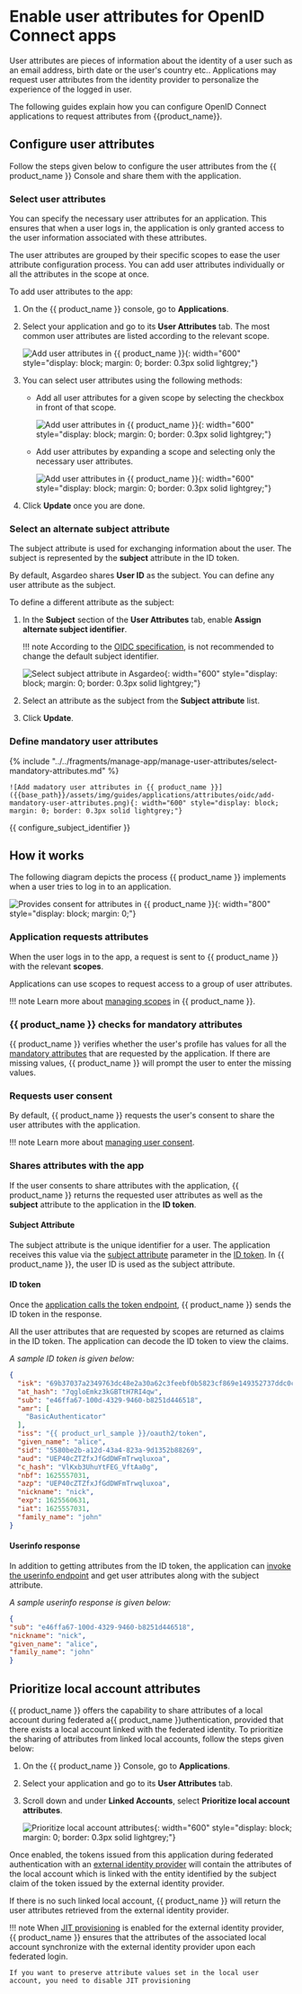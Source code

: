 # Enable user attributes for OpenID Connect apps

User attributes are pieces of information about the identity of a user such as an email address, birth date or the user's country etc.. Applications may request user attributes from the identity provider to personalize the experience of the logged in user.

The following guides explain how you can configure OpenID Connect applications to request attributes from {{product_name}}.

## Configure user attributes

Follow the steps given below to configure the user attributes from the {{ product_name }} Console and share them with the application.

### Select user attributes

You can specify the necessary user attributes for an application. This ensures that when a user logs in, the application is only granted access to the user information associated with these attributes.

The user attributes are grouped by their specific scopes to ease the user attribute configuration process. You can add user attributes individually or all the attributes in the scope at once.

To add user attributes to the app:

1. On the {{ product_name }} console, go to **Applications**.
2. Select your application and go to its **User Attributes** tab. The most common user attributes are listed according to the relevant scope.

    ![Add user attributes in {{ product_name }}]({{base_path}}/assets/img/guides/applications/attributes/oidc/add-user-attributes-list-grouped-user-attributes.png){: width="600" style="display: block; margin: 0; border: 0.3px solid lightgrey;"}

3. You can select user attributes using the following methods:

    - Add all user attributes for a given scope by selecting the checkbox in front of that scope.

        ![Add user attributes in {{ product_name }}]({{base_path}}/assets/img/guides/applications/attributes/oidc/add-user-attribute-select-scope.png){: width="600" style="display: block; margin: 0; border: 0.3px solid lightgrey;"}

    - Add user attributes by expanding a scope and selecting only the necessary user attributes.

        ![Add user attributes in {{ product_name }}]({{base_path}}/assets/img/guides/applications/attributes/oidc/add-user-attribute-select-user-attribute.png){: width="600" style="display: block; margin: 0; border: 0.3px solid lightgrey;"}

4. Click **Update** once you are done.

### Select an alternate subject attribute

The subject attribute is used for exchanging information about the user. The subject is represented by the **subject** attribute in the ID token.

By default, Asgardeo shares **User ID** as the subject. You can define any user attribute as the subject.

To define a different attribute as the subject:

1. In the **Subject** section of the **User Attributes** tab, enable **Assign alternate subject identifier**.

    !!! note
        According to the [OIDC specification](https://openid.net/specs/openid-connect-core-1_0.html#SubjectIDTypes), is not recommended to change the default subject identifier.

    ![Select subject attribute in Asgardeo]({{base_path}}/assets/img/guides/applications/attributes/oidc/select-sub-attribute.png){: width="600" style="display: block; margin: 0; border: 0.3px solid lightgrey;"}

2. Select an attribute as the subject from the **Subject attribute** list.

3. Click **Update**.

### Define mandatory user attributes

{% include "../../fragments/manage-app/manage-user-attributes/select-mandatory-attributes.md" %}

    ![Add madatory user attributes in {{ product_name }}]({{base_path}}/assets/img/guides/applications/attributes/oidc/add-mandatory-user-attributes.png){: width="600" style="display: block; margin: 0; border: 0.3px solid lightgrey;"}

{{ configure_subject_identifier }}

## How it works

The following diagram depicts the process {{ product_name }} implements when a user tries to log in to an application.

![Provides consent for attributes in {{ product_name }}]({{base_path}}/assets/img/guides/applications/attributes/oidc/how-it-works.png){: width="800" style="display: block; margin: 0;"}

### Application requests attributes

When the user logs in to the app, a request is sent to {{ product_name }} with the relevant **scopes**.

Applications can use scopes to request access to a group of user attributes.

!!! note
    Learn more about [managing scopes]({{base_path}}/guides/users/attributes/manage-scopes/) in {{ product_name }}.

### {{ product_name }} checks for mandatory attributes

{{ product_name }} verifies whether the user's profile has values for all the [mandatory attributes](#define-mandatory-user-attributes) that are requested by the application. If there are missing values, {{ product_name }} will prompt the user to enter the missing values.

### Requests user consent

By default, {{ product_name }} requests the user's consent to share the user attributes with the application.

!!! note
    Learn more about [managing user consent]({{base_path}}/guides/authentication/manage-consent-for-attributes/).

### Shares attributes with the app

If the user consents to share attributes with the application, {{ product_name }} returns the requested user attributes as well as the **subject** attribute to the application in the **ID token**.

#### Subject Attribute
  
The subject attribute is the unique identifier for a user. The application receives this value via the [subject attribute](#subject-attribute) parameter in the [ID token](#id-token). In {{ product_name }}, the user ID is used as the subject attribute.

#### ID token

Once the [application calls the token endpoint]({{base_path}}/guides/authentication/oidc/implement-auth-code/#get-tokens), {{ product_name }} sends the ID token in the response.

All the user attributes that are requested by scopes are returned as claims in the ID token. The application can decode the ID token to view the claims.

_A sample ID token is given below:_

``` json
{
  "isk": "69b37037a2349763dc48e2a30a62c3feebf0b5823cf869e149352737ddc0ca63",
  "at_hash": "7qgloEmkz3kGBTtH7RI4qw",
  "sub": "e46ffa67-100d-4329-9460-b8251d446518",
  "amr": [
    "BasicAuthenticator"
  ],
  "iss": "{{ product_url_sample }}/oauth2/token",
  "given_name": "alice",
  "sid": "5580be2b-a12d-43a4-823a-9d1352b88269",
  "aud": "UEP40cZTZfxJfGdDWFmTrwqluxoa",
  "c_hash": "VlKxb3UhuYtFEG_VftAa0g",
  "nbf": 1625557031,
  "azp": "UEP40cZTZfxJfGdDWFmTrwqluxoa",
  "nickname": "nick",
  "exp": 1625560631,
  "iat": 1625557031,
  "family_name": "john"
}
```
  
#### Userinfo response

In addition to getting attributes from the ID token, the application can [invoke the userinfo endpoint]({{base_path}}/guides/authentication/oidc/implement-auth-code/#retrieve-user-details) and get user attributes along with the subject attribute.

_A sample userinfo response is given below:_

```json
{
"sub": "e46ffa67-100d-4329-9460-b8251d446518",
"nickname": "nick",
"given_name": "alice",
"family_name": "john"
}
```

## Prioritize local account attributes

{{ product_name }} offers the capability to share attributes of a local account during federated a{{ product_name }}uthentication, provided that there exists a local account linked with the federated identity. To prioritize the sharing of attributes from linked local accounts, follow the steps given below:

1. On the {{ product_name }} Console, go to **Applications**.
2. Select your application and go to its **User Attributes** tab.
3. Scroll down and under **Linked Accounts**, select **Prioritize local account attributes**.

    ![Prioritize local account attributes]({{base_path}}//assets/img/guides/applications/attributes/oidc/prioritize-local-account-attributes.png){: width="600" style="display: block; margin: 0; border: 0.3px solid lightgrey;"}

Once enabled, the tokens issued from this application during federated authentication with an [external identity provider]({{base_path}}/guides/authentication/#supported-external-idps) will contain the attributes of the local account which is linked with the entity identified by the subject claim of the token issued by the external identity provider.

If there is no such linked local account, {{ product_name }} will return the user attributes retrieved from the external identity provider.

!!! note
    When [JIT provisioning]({{base_path}}/guides/authentication/jit-user-provisioning/#how-jit-provisioning-works) is enabled for the external identity provider, {{ product_name }} ensures that the attributes of the associated local account synchronize with the external identity provider upon each federated login.

    If you want to preserve attribute values set in the local user account, you need to disable JIT provisioning